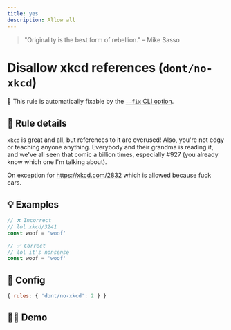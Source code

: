 ```yaml
---
title: yes
description: Allow all
---
```


<script setup lang="ts">
import CodeEditor from '../../.vitepress/theme/components/code-editor.vue';
import {ruleName, presetConfigs, initialText} from '../../src/sample-code/no-xkcd.js';
</script>

> "Originality is the best form of rebellion." – Mike Sasso


# Disallow xkcd references (`dont/no-xkcd`)

🔧 This rule is automatically fixable by the [`--fix` CLI option](https://eslint.org/docs/latest/user-guide/command-line-interface#--fix).

<!-- end auto-generated rule header -->

## 📖 Rule details

`xkcd` is great and all, but references to it are overused!
Also, you're not edgy or teaching anyone anything. Everybody and their grandma is reading it, and we've all seen that
comic a billion times, especially #927 (you already know which one I'm talking about).

On exception for https://xkcd.com/2832 which is allowed because fuck cars.

## 💡 Examples

```js
// ❌ Incorrect
// lol xkcd/3241
const woof = 'woof'

// ✅ Correct
// lol it's nonsense
const woof = 'woof'
```

## 🔧 Config

```js
{ rules: { 'dont/no-xkcd': 2 } }
```

## 🧑‍💻 Demo

<CodeEditor :rule="ruleName" :text="initialText" :presetConfigs="presetConfigs" />
